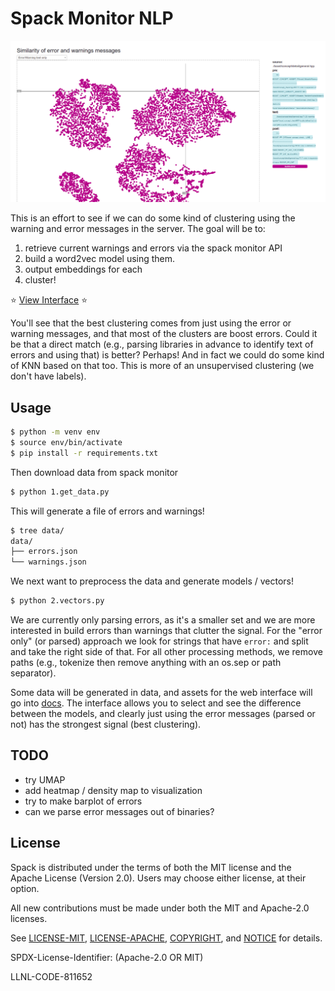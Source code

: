 # Spack Monitor NLP

![docs/clustering.png](docs/clustering.png)

This is an effort to see if we can do some kind of clustering using the warning and error messages in
the server. The goal will be to:

1. retrieve current warnings and errors via the spack monitor API
2. build a word2vec model using them.
3. output embeddings for each
4. cluster!

⭐️ [View Interface](https://buildsi.github.io/spack-monitor-nlp/) ⭐️

You'll see that the best clustering comes from just using the error or warning messages,
and that most of the clusters are boost errors. Could it be that a direct match (e.g.,
parsing libraries in advance to identify text of errors and using that) is better?
Perhaps! And in fact we could do some kind of KNN based on that too. This is more
of an unsupervised clustering (we don't have labels). 

## Usage

```bash
$ python -m venv env
$ source env/bin/activate
$ pip install -r requirements.txt
```

Then download data from spack monitor

```bash
$ python 1.get_data.py
```

This will generate a file of errors and warnings!

```bash
$ tree data/
data/
├── errors.json
└── warnings.json
```

We next want to preprocess the data and generate models / vectors!

```bash
$ python 2.vectors.py
```

We are currently only parsing errors, as it's a smaller set and we are more interested
in build errors than warnings that clutter the signal. For the "error only" (or parsed) approach
we look for strings that have `error:` and split and take the right side of that. For all other
processing methods, we remove paths (e.g., tokenize then remove anything with an os.sep or path separator).

Some data will be generated in data, and assets for the web interface will go
into [docs](docs). The interface allows you to select and see the difference between
the models, and clearly just using the error messages (parsed or not) has the strongest signal (best clustering).

## TODO

 - try UMAP
 - add heatmap / density map to visualization
 - try to make barplot of errors
 - can we parse error messages out of binaries?
 
## License

Spack is distributed under the terms of both the MIT license and the
Apache License (Version 2.0). Users may choose either license, at their
option.

All new contributions must be made under both the MIT and Apache-2.0
licenses.

See [LICENSE-MIT](https://github.com/spack/spack/blob/develop/LICENSE-MIT),
[LICENSE-APACHE](https://github.com/spack/spack/blob/develop/LICENSE-APACHE),
[COPYRIGHT](https://github.com/spack/spack/blob/develop/COPYRIGHT), and
[NOTICE](https://github.com/spack/spack/blob/develop/NOTICE) for details.

SPDX-License-Identifier: (Apache-2.0 OR MIT)

LLNL-CODE-811652
